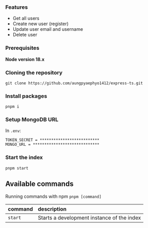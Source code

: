 ### Features
- Get all users
- Create new user (register)
- Update user email and username
- Delete user
### Prerequisites

**Node version 18.x**

### Cloning the repository

```shell
git clone https://github.com/aungpyaephyo1412/express-ts.git
```

### Install packages

```shell
pnpm i
```

### Setup MongoDB URL

In `.env`:

```.dotenv
TOKEN_SECRET = **************************
MONGO_URL = *****************************
```

### Start the index

```shell
pnpm start
```

## Available commands

Running commands with npm `pnpm [command]`

| command | description                              |
|:--------| :--------------------------------------- |
| `start` | Starts a development instance of the index |
